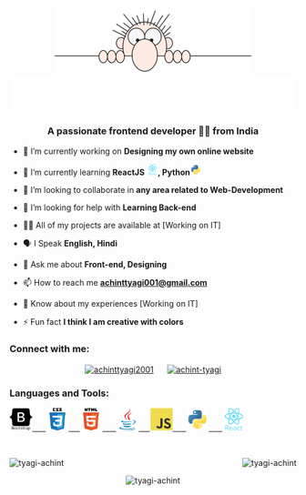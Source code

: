<div align="center">
<img src="me.png">
<img src="readme.svg">
</div>
<h3 align="center">A passionate frontend developer 👨‍💻 from India</h3>

- 🔭 I’m currently working on **Designing my own online website**
  
- 🌱 I’m currently learning **ReactJS <img src="https://raw.githubusercontent.com/devicons/devicon/master/icons/react/react-original-wordmark.svg" alt="react" width="20" height="20">, Python<img src="https://raw.githubusercontent.com/devicons/devicon/master/icons/python/python-original.svg" alt="python" width="20" height="20">**
  
- 👯 I’m looking to collaborate in **any area related to Web-Development**

- 🤝 I’m looking for help with **Learning Back-end** 

- 👨‍💻 All of my projects are available at [Working on IT]

- 🗣️ I Speak **English, Hindi**

- 💬 Ask me about **Front-end, Designing** 

- 📫 How to reach me **achinttyagi001@gmail.com** 

- 📄 Know about my experiences [Working on IT]

- ⚡ Fun fact **I think I am creative with colors**

<h3 align="left">Connect with me:</h3>
    <p align="center">
        <a href="https://twitter.com/achinttyagi2001" target="blank"><img align="center"
                src="https://github.com/johan/svg-cleanups/blob/master/logos/twitter.svg"
                alt="achinttyagi2001" height="30" width="40" /></a> &nbsp;&nbsp;&nbsp;&nbsp;
        <a href="https://linkedin.com/in/achint-tyagi" target="blank"><img align="center"
                src="https://github.com/gauravghongde/social-icons/blob/master/SVG/Color/LinkedIN.svg"
                alt="achint-tyagi" height="30" width="40" /></a>
    </p>


<h3 align="left">Languages and Tools:</h3>
    <p align="left"> <a href="https://getbootstrap.com" target="_blank" rel="noreferrer"> <img
                src="https://raw.githubusercontent.com/devicons/devicon/master/icons/bootstrap/bootstrap-plain-wordmark.svg"
                alt="bootstrap" width="40" height="40" /> </a> <a href="https://www.w3schools.com/css/" target="_blank"
            rel="noreferrer">&nbsp;&nbsp;&nbsp;&nbsp; <img
                src="https://raw.githubusercontent.com/devicons/devicon/master/icons/css3/css3-original-wordmark.svg"
                alt="css3" width="40" height="40" /> </a> <a href="https://www.w3.org/html/" target="_blank"
            rel="noreferrer">&nbsp;&nbsp;&nbsp;&nbsp;<img
                src="https://raw.githubusercontent.com/devicons/devicon/master/icons/html5/html5-original-wordmark.svg"
                alt="html5" width="40" height="40" /> </a> <a href="https://www.java.com" target="_blank"
            rel="noreferrer">&nbsp;&nbsp;&nbsp;&nbsp;
            <img src="https://raw.githubusercontent.com/devicons/devicon/master/icons/java/java-original.svg" alt="java"
                width="40" height="40" /> </a> <a href="https://developer.mozilla.org/en-US/docs/Web/JavaScript"
            target="_blank" rel="noreferrer"> &nbsp;&nbsp;&nbsp;&nbsp;<img
                src="https://raw.githubusercontent.com/devicons/devicon/master/icons/javascript/javascript-original.svg"
                alt="javascript" width="40" height="40" /> </a> <a href="https://www.python.org" target="_blank"
            rel="noreferrer">&nbsp;&nbsp;&nbsp;&nbsp; <img
                src="https://raw.githubusercontent.com/devicons/devicon/master/icons/python/python-original.svg"
                alt="python" width="40" height="40" /> </a> <a href="https://reactjs.org/" target="_blank"
            rel="noreferrer">&nbsp;&nbsp;&nbsp;&nbsp;
            <img src="https://raw.githubusercontent.com/devicons/devicon/master/icons/react/react-original-wordmark.svg"
                alt="react" width="40" height="40" /> </a> </p>
<br /> 

<p ><img align="left"  src="https://github-readme-stats.vercel.app/api/top-langs?username=tyagi-achint&show_icons=true&locale=en&layout=compact" alt="tyagi-achint"> <img  align="right" src="https://github-readme-stats.vercel.app/api?username=tyagi-achint&show_icons=true&locale=en" alt="tyagi-achint">
 </p> 

<br />

<p align="center">
<img  src="https://github-readme-streak-stats.herokuapp.com/?user=tyagi-achint&" alt="tyagi-achint" />
</p>

  
